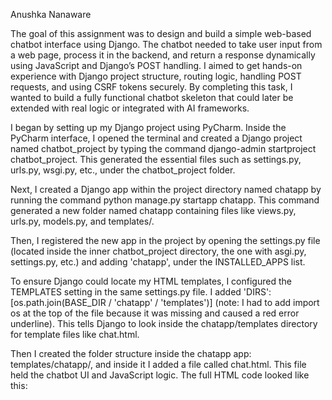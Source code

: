 Anushka Nanaware  

The goal of this assignment was to design and build a simple web-based chatbot interface using Django. The chatbot needed to take user input from a web page, process it in the backend, and return a response dynamically using JavaScript and Django’s POST handling. I aimed to get hands-on experience with Django project structure, routing logic, handling POST requests, and using CSRF tokens securely. By completing this task, I wanted to build a fully functional chatbot skeleton that could later be extended with real logic or integrated with AI frameworks.  

I began by setting up my Django project using PyCharm. Inside the PyCharm interface, I opened the terminal and created a Django project named chatbot_project by typing the command django-admin startproject chatbot_project. This generated the essential files such as settings.py, urls.py, wsgi.py, etc., under the chatbot_project folder. 

Next, I created a Django app within the project directory named chatapp by running the command python manage.py startapp chatapp. This command generated a new folder named chatapp containing files like views.py, urls.py, models.py, and templates/. 

Then, I registered the new app in the project by opening the settings.py file (located inside the inner chatbot_project directory, the one with asgi.py, settings.py, etc.) and adding 'chatapp', under the INSTALLED_APPS list.  

To ensure Django could locate my HTML templates, I configured the TEMPLATES setting in the same settings.py file. I added 'DIRS': [os.path.join(BASE_DIR / 'chatapp' / 'templates')] (note: I had to add import os at the top of the file because it was missing and caused a red error underline). This tells Django to look inside the chatapp/templates directory for template files like chat.html. 

 

Then I created the folder structure inside the chatapp app: templates/chatapp/, and inside it I added a file called chat.html. This file held the chatbot UI and JavaScript logic. The full HTML code looked like this: 

<!DOCTYPE html> 
<html> 
<head> 
    <title>Chatbot</title> 
    <script> 
        async function sendMessage() { 
            const message = document.getElementById("userInput").value; 
            const response = await fetch("", { 
                method: "POST", 
                headers: { 
                    "Content-Type": "application/x-www-form-urlencoded", 
                    "X-CSRFToken": getCookie('csrftoken') 
                }, 
                body: "message=" + encodeURIComponent(message) 
            }); 
            const data = await response.json(); 
            document.getElementById("chatbox").innerHTML += `<p><strong>You:</strong> ${message}</p>`; 
            document.getElementById("chatbox").innerHTML += `<p><strong>Bot:</strong> ${data.response}</p>`; 
            document.getElementById("userInput").value = ""; 
        } 
 
        function getCookie(name) { 
            const value = "; " + document.cookie; 
            const parts = value.split("; " + name + "="); 
            if (parts.length === 2) return parts.pop().split(";").shift(); 
        } 
    </script> 
</head> 
<body> 
    <h2>Chat with Bot</h2> 
    <div id="chatbox" style="border:1px solid #ccc; padding:10px; width:300px; height:200px; overflow:auto;"></div> 
    <br> 
    <input type="text" id="userInput" placeholder="Type a message"> 
    <button onclick="sendMessage()">Send</button> 
</body> 
</html> 

 
 

Next, I implemented the backend logic for the chatbot in chatapp/views.py. I added the following code to handle both GET and POST requests. For POST, it reads the user's message and returns a dummy response: 

from django.shortcuts import render 
from django.views.decorators.csrf import csrf_exempt 
from django.http import JsonResponse 
 
@csrf_exempt 
def chat_view(request): 
    if request.method == 'POST': 
        user_message = request.POST.get('message') 
        bot_reply = f"You said: {user_message}" 
        return JsonResponse({'response': bot_reply}) 
    return render(request, 'chatapp/chat.html') 

 

Then I created a urls.py file inside the chatapp folder with this content to define a route for the chatbot view: 

from django.urls import path 
from . import views 
 
urlpatterns = [ 
    path('', views.chat_view, name='chat'), 
] 

 

I also updated the main urls.py inside the chatbot_project folder to include the chatapp's URLs. I wrote the following: 

from django.contrib import admin 
from django.urls import path, include 
 
urlpatterns = [ 
    path('admin/', admin.site.urls), 
    path('', include('chatapp.urls')), 
] 

 

After completing the code, I ran the server using the command python manage.py runserver. The terminal showed the development server running at http://127.0.0.1:8000/, and when I opened that URL in a browser, the chatbot interface appeared as expected. I typed “hello” in the input box, clicked “Send”, and the chatbot responded with “You said: hello”, confirming that the front-end and back-end were connected successfully and the entire flow was working. 

 


 

 
